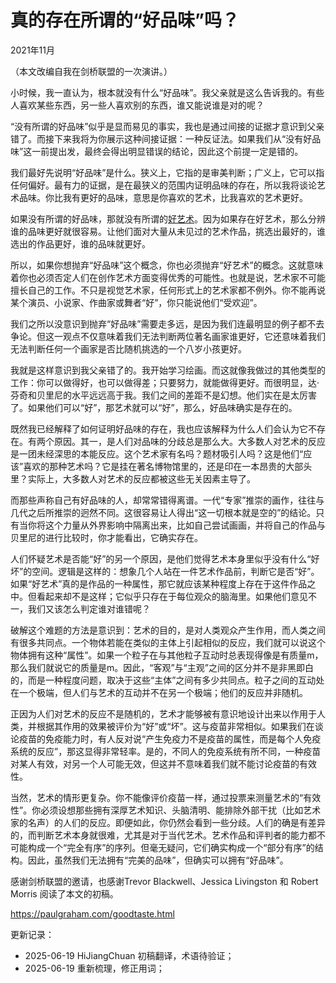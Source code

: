 


# 真的存在所谓的“好品味”吗？

2021年11月

（本文改编自我在剑桥联盟的一次演讲。）

小时候，我一直认为，根本就没有什么“好品味”。我父亲就是这么告诉我的。有些人喜欢某些东西，另一些人喜欢别的东西，谁又能说谁是对的呢？

“没有所谓的好品味”似乎是显而易见的事实，我也是通过间接的证据才意识到父亲错了。而接下来我将为你展示这种间接证据：一种反证法。如果我们从“没有好品味”这一前提出发，最终会得出明显错误的结论，因此这个前提一定是错的。

我们最好先说明“好品味”是什么。狭义上，它指的是审美判断；广义上，它可以指任何偏好。最有力的证据，是在最狭义的范围内证明品味的存在，所以我将谈论艺术品味。你比我有更好的品味，意思是你喜欢的艺术，比我喜欢的艺术更好。

如果没有所谓的好品味，那就没有所谓的[好艺术](https://hijiangchuan.com/paulgraham/070-How-Art-Can-Be-Good)。因为如果存在好艺术，那么分辨谁的品味更好就很容易。让他们面对大量从未见过的艺术作品，挑选出最好的，谁选出的作品更好，谁的品味就更好。

所以，如果你想抛弃“好品味”这个概念，你也必须抛弃“好艺术”的概念。这就意味着你也必须否定人们在创作艺术方面变得优秀的可能性。也就是说，艺术家不可能擅长自己的工作。不只是视觉艺术家，任何形式上的艺术家都不例外。你不能再说某个演员、小说家、作曲家或舞者“好”，你只能说他们“受欢迎”。

我们之所以没意识到抛弃“好品味”需要走多远，是因为我们连最明显的例子都不去争论。但这一观点不仅意味着我们无法判断两位著名画家谁更好，它还意味着我们无法判断任何一个画家是否比随机挑选的一个八岁小孩更好。

我就是这样意识到我父亲错了的。我开始学习绘画。而这就像我做过的其他类型的工作：你可以做得好，也可以做得差；只要努力，就能做得更好。而很明显，达·芬奇和贝里尼的水平远远高于我。我们之间的差距不是幻想。他们实在是太厉害了。如果他们可以“好”，那艺术就可以“好”，那么，好品味确实是存在的。

既然我已经解释了如何证明好品味的存在，我也应该解释为什么人们会认为它不存在。有两个原因。其一，是人们对品味的分歧总是那么大。大多数人对艺术的反应是一团未经深思的本能反应。这个艺术家有名吗？题材吸引人吗？这是他们“应该”喜欢的那种艺术吗？它是挂在著名博物馆里的，还是印在一本昂贵的大部头里？实际上，大多数人对艺术的反应都被这些无关因素主导了。

而那些声称自己有好品味的人，却常常错得离谱。一代“专家”推崇的画作，往往与几代之后所推崇的迥然不同。这很容易让人得出“这一切根本就是空的”的结论。只有当你将这个力量从外界影响中隔离出来，比如自己尝试画画，并将自己的作品与贝里尼的进行比较时，你才能看出，它确实存在。

人们怀疑艺术是否能“好”的另一个原因，是他们觉得艺术本身里似乎没有什么“好坏”的空间。逻辑是这样的：想象几个人站在一件艺术作品前，判断它是否“好”。如果“好艺术”真的是作品的一种属性，那它就应该某种程度上存在于这件作品之中。但看起来却不是这样；它似乎只存在于每位观众的脑海里。如果他们意见不一，我们又该怎么判定谁对谁错呢？

破解这个难题的方法是意识到：艺术的目的，是对人类观众产生作用，而人类之间有很多共同点。一个物体若能在类似的主体上引起相似的反应，我们就可以说这个物体拥有这种“属性”。如果一个粒子在与其他粒子互动时总表现得像是有质量m，那么我们就说它的质量是m。因此，“客观”与“主观”之间的区分并不是非黑即白的，而是一种程度问题，取决于这些“主体”之间有多少共同点。粒子之间的互动处在一个极端，但人们与艺术的互动并不在另一个极端；他们的反应并非随机。

正因为人们对艺术的反应不是随机的，艺术才能够被有意识地设计出来以作用于人类，并根据其作用的效果被评价为“好”或“坏”。这与疫苗非常相似。如果我们在谈论疫苗的免疫能力时，有人反对说“产生免疫力不是疫苗的属性，而是每个人免疫系统的反应”，那这显得非常轻率。是的，不同人的免疫系统有所不同，一种疫苗对某人有效，对另一个人可能无效，但这并不意味着我们就不能讨论疫苗的有效性。

当然，艺术的情形更复杂。你不能像评价疫苗一样，通过投票来测量艺术的“有效性”。你必须设想那些拥有深厚艺术知识、头脑清明、能排除外部干扰（比如艺术家的名声）的人们的反应。即便如此，你仍然会看到一些分歧。人们的确是有差异的，而判断艺术本身就很难，尤其是对于当代艺术。艺术作品和评判者的能力都不可能构成一个“完全有序”的序列。但毫无疑问，它们确实构成一个“部分有序”的结构。因此，虽然我们无法拥有“完美的品味”，但确实可以拥有“好品味”。

感谢剑桥联盟的邀请，也感谢Trevor Blackwell、Jessica Livingston 和 Robert Morris 阅读了本文的初稿。

https://paulgraham.com/goodtaste.html



更新记录：
- 2025-06-19 HiJiangChuan 初稿翻译，术语待验证；
- 2025-06-19 重新梳理，修正用词；
